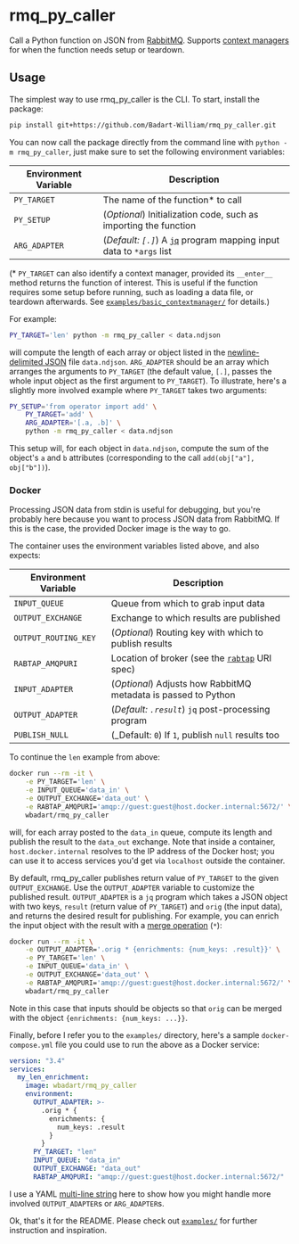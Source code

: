 # rmq_py_caller

Call a Python function on JSON from [RabbitMQ][rmq]. Supports [context
managers][ctx] for when the function needs setup or teardown.

[ctx]: https://docs.python.org/3/library/contextlib.html
[rmq]: https://www.rabbitmq.com

## Usage

The simplest way to use rmq_py_caller is the CLI. To start, install the
package:

```sh
pip install git+https://github.com/Badart-William/rmq_py_caller.git
```

You can now call the package directly from the command line with `python -m
rmq_py_caller`, just make sure to set the following environment variables:

Environment Variable | Description
---------------------|------------
`PY_TARGET`   | The name of the function* to call
`PY_SETUP`    | (_Optional_) Initialization code, such as importing the function
`ARG_ADAPTER` | (_Default: `[.]`_) A [`jq`][jq] program mapping input data to `*args` list

[jq]: https://stedolan.github.io/jq

(* `PY_TARGET` can also identify a context manager, provided its `__enter__`
method returns the function of interest. This is useful if the function
requires some setup before running, such as loading a data file, or teardown
afterwards. See [`examples/basic_contextmanager/`][basic_contextmanager] for
details.)

[basic_contextmanager]: ./examples/basic_contextmanager

For example:

```sh
PY_TARGET='len' python -m rmq_py_caller < data.ndjson
```

will compute the length of each array or object listed in the
[newline-delimited JSON][ndjson] file `data.ndjson`. `ARG_ADAPTER` should be an
array which arranges the arguments to `PY_TARGET` (the default value, `[.]`,
passes the whole input object as the first argument to `PY_TARGET`). To
illustrate, here's a slightly more involved example where `PY_TARGET` takes two
arguments:

```sh
PY_SETUP='from operator import add' \
    PY_TARGET='add' \
    ARG_ADAPTER='[.a, .b]' \
    python -m rmq_py_caller < data.ndjson
```

This setup will, for each object in `data.ndjson`, compute the sum of the
object's `a` and `b` attributes (corresponding to the call `add(obj["a"],
obj["b"])`).

[ndjson]: http://ndjson.org

### Docker

Processing JSON data from stdin is useful for debugging, but you're probably
here because you want to process JSON data from RabbitMQ. If this is the case,
the provided Docker image is the way to go.

The container uses the environment variables listed above, and also expects:

Environment Variable | Description
---------------------|------------
`INPUT_QUEUE`        | Queue from which to grab input data
`OUTPUT_EXCHANGE`    | Exchange to which results are published
`OUTPUT_ROUTING_KEY` | (_Optional_) Routing key with which to publish results
`RABTAP_AMQPURI`     | Location of broker (see the [`rabtap`][rabtap uri] URI spec)
`INPUT_ADAPTER`      | (_Optional_) Adjusts how RabbitMQ metadata is passed to Python
`OUTPUT_ADAPTER`     | (_Default: `.result`_) `jq` post-processing program
`PUBLISH_NULL`       | (_Default: `0`) If `1`, publish `null` results too

[rabtap uri]: https://github.com/jandelgado/rabtap#broker-uri-specification

To continue the `len` example from above:

```sh
docker run --rm -it \
    -e PY_TARGET='len' \
    -e INPUT_QUEUE='data_in' \
    -e OUTPUT_EXCHANGE='data_out' \
    -e RABTAP_AMQPURI='amqp://guest:guest@host.docker.internal:5672/' \
    wbadart/rmq_py_caller
```

will, for each array posted to the `data_in` queue, compute its length and
publish the result to the `data_out` exchange. Note that inside a container,
`host.docker.internal` resolves to the IP address of the Docker host; you can
use it to access services you'd get via `localhost` outside the container.

By default, rmq_py_caller publishes return value of `PY_TARGET` to the given
`OUTPUT_EXCHANGE`. Use the `OUTPUT_ADAPTER` variable to customize the published
result. `OUTPUT_ADAPTER` is a `jq` program which takes a JSON object with two
keys, `result` (return value of `PY_TARGET`) and `orig` (the input data), and
returns the desired result for publishing. For example, you can enrich the
input object with the result with a [merge operation][merge] (`*`):

```sh
docker run --rm -it \
    -e OUTPUT_ADAPTER='.orig * {enrichments: {num_keys: .result}}' \
    -e PY_TARGET='len' \
    -e INPUT_QUEUE='data_in' \
    -e OUTPUT_EXCHANGE='data_out' \
    -e RABTAP_AMQPURI='amqp://guest:guest@host.docker.internal:5672/' \
    wbadart/rmq_py_caller
```

Note in this case that inputs should be objects so that `orig` can be merged
with the object `{enrichments: {num_keys: ...}}`.

[merge]: https://stedolan.github.io/jq/manual/#Addition:+

Finally, before I refer you to the `examples/` directory, here's a sample
`docker-compose.yml` file you could use to run the above as a Docker service:

```yaml
version: "3.4"
services:
  my_len_enrichment:
    image: wbadart/rmq_py_caller
    environment:
      OUTPUT_ADAPTER: >-
        .orig * {
          enrichments: {
            num_keys: .result
          }
        }
      PY_TARGET: "len"
      INPUT_QUEUE: "data_in"
      OUTPUT_EXCHANGE: "data_out"
      RABTAP_AMQPURI: "amqp://guest:guest@host.docker.internal:5672/"
```

I use a YAML [multi-line string][multi] here to show how you might handle more
involved `OUTPUT_ADAPTER`s or `ARG_ADAPTER`s.

[multi]: https://yaml-multiline.info

Ok, that's it for the README. Please check out [`examples/`](./examples) for
further instruction and inspiration.
